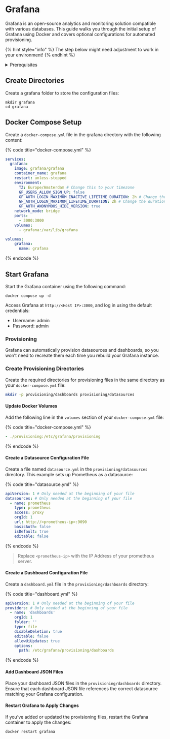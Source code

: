 # Grafana

Grafana is an open-source analytics and monitoring solution compatible with various databases. This guide walks you through the initial setup of Grafana using Docker and covers optional configurations for automated provisioning.

{% hint style="info" %}
The step below might need adjustment to work in your environment!
{% endhint %}

<details>

<summary>Prerequisites</summary>

* Docker installed on your server

</details>

## Create Directories

Create a grafana folder to store the configuration files:

```shell
mkdir grafana
cd grafana
```

## Docker Compose Setup

Create a `docker-compose.yml` file in the grafana directory with the following content:

{% code title="docker-compose.yml" %}
```yaml
services:
  grafana:
    image: grafana/grafana
    container_name: grafana
    restart: unless-stopped
    environment:
      TZ: Europe/Amsterdam # Change this to your timezone
      GF_USERS_ALLOW_SIGN_UP: false
      GF_AUTH_LOGIN_MAXIMUM_INACTIVE_LIFETIME_DURATION: 2h # Change the duration to your liking
      GF_AUTH_LOGIN_MAXIMUM_LIFETIME_DURATION: 2h # Change the duration to your liking
      GF_AUTH_ANONYMOUS_HIDE_VERSION: true
    network_mode: bridge
    ports:
      - 3000:3000
    volumes:
      - grafana:/var/lib/grafana

volumes:
    grafana:
      name: grafana
```
{% endcode %}

## Start Grafana

Start the Grafana container using the following command:

```shellell
docker compose up -d
```

Access Grafana at `http://<Host IP>:3000`, and log in using the default credentials:

* Username: admin&#x20;
* Password: admin

### Provisioning

Grafana can automatically provision datasources and dashboards, so you won’t need to recreate them each time you rebuild your Grafana instance.

### Create Provisioning Directories

Create the required directories for provisioning files in the same directory as your `docker-compose.yml` file:

```bash
mkdir -p provisioning/dashboards provisioning/datasources
```

#### Update Docker Volumes

Add the following line in the `volumes` section of your `docker-compose.yml` file:

{% code title="docker-compose.yml" %}
```yaml
- ./provisioning:/etc/grafana/provisioning
```
{% endcode %}

#### Create a Datasource Configuration File

Create a file named `datasource.yml` in the `provisioning/datasources` directory. This example sets up Prometheus as a datasource:

{% code title="datasource.yml" %}
```yaml
apiVersion: 1 # Only needed at the beginning of your file
datasources: # Only needed at the beginning of your file
  - name: prometheus
    type: prometheus
    access: proxy
    orgId: 1
    url: http://<prometheus-ip>:9090
    basicAuth: false
    isDefault: true
    editable: false
```
{% endcode %}

> Replace `<prometheus-ip>` with the IP Address of your prometheus server.

#### Create a Dashboard Configuration File

Create a `dashboard.yml` file in the `provisioning/dashboards` directory:

{% code title="dashboard.yml" %}
```yaml
apiVersion: 1 # Only needed at the beginning of your file
providers: # Only needed at the beginning of your file
  - name: 'dashboards'
    orgId: 1
    folder: ''
    type: file
    disableDeletion: true
    editable: false
    allowUiUpdates: true
    options:
      path: /etc/grafana/provisioning/dashboards
```
{% endcode %}

#### Add Dashboard JSON Files

Place your dashboard JSON files in the `provisioning/dashboards` directory. Ensure that each dashboard JSON file references the correct datasource matching your Grafana configuration.

#### Restart Grafana to Apply Changes

If you’ve added or updated the provisioning files, restart the Grafana container to apply the changes:

```bash
docker restart grafana
```
